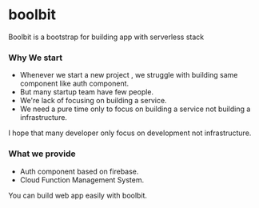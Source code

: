 # boolbit
Boolbit is a bootstrap for building app with serverless stack

### Why We start

* Whenever we start a new project , we struggle with building same component like auth component.
* But many startup team have few people.
* We're lack of focusing on building a service. 
* We need a pure time only to focus on building a service not building a infrastructure. 

I hope that many developer only focus on development not infrastructure.

### What we provide

* Auth component based on firebase.
* Cloud Function Management System.

You can build web app easily with boolbit.
